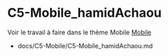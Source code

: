 
# C5-Mobile_hamidAchaou


Voir le travail à faire dans le thème Mobile
[Mobile](https://github.com/solicoders/evaluation/issues/9)



- docs/C5-Mobile/C5-Mobile_hamidAchaou.md 
 
